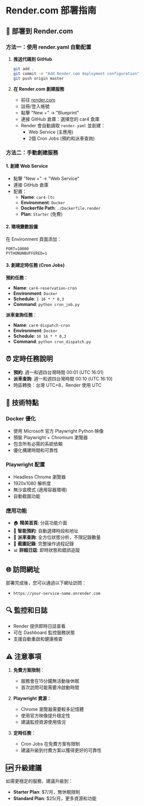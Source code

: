 # Render.com 部署指南

## 🚀 部署到 Render.com

### 方法一：使用 render.yaml 自動配置

1. **推送代碼到 GitHub**
   ```bash
   git add .
   git commit -m "Add Render.com deployment configuration"
   git push origin master
   ```

2. **在 Render.com 創建服務**
   - 前往 [render.com](https://render.com)
   - 註冊/登入帳號
   - 點擊 "New +" → "Blueprint"
   - 連接 GitHub 倉庫：選擇您的 car4 倉庫
   - Render 會自動讀取 `render.yaml` 並創建：
     - Web Service (主應用)
     - 2個 Cron Jobs (預約和派車查詢)

### 方法二：手動創建服務

#### 1. 創建 Web Service
- 點擊 "New +" → "Web Service"
- 連接 GitHub 倉庫
- 配置：
  - **Name**: `car4-ltc`
  - **Environment**: `Docker`
  - **Dockerfile Path**: `./Dockerfile.render`
  - **Plan**: `Starter` (免費)

#### 2. 環境變數設置
在 Environment 頁面添加：
```
PORT=10000
PYTHONUNBUFFERED=1
```

#### 3. 創建定時任務 (Cron Jobs)

**預約任務**：
- **Name**: `car4-reservation-cron`
- **Environment**: `Docker`
- **Schedule**: `1 16 * * 0,3`
- **Command**: `python cron_job.py`

**派車查詢任務**：
- **Name**: `car4-dispatch-cron`
- **Environment**: `Docker`  
- **Schedule**: `10 16 * * 0,3`
- **Command**: `python cron_dispatch.py`

## ⏰ 定時任務說明

- **預約**: 週一和週四台灣時間 00:01 (UTC 16:01)
- **派車查詢**: 週一和週四台灣時間 00:10 (UTC 16:10)
- 時區轉換：台灣 UTC+8，Render 使用 UTC

## 🔧 技術特點

### Docker 優化
- 使用 Microsoft 官方 Playwright Python 映像
- 預裝 Playwright + Chromium 瀏覽器
- 包含所有必需的系統依賴
- 優化構建時間和可靠性

### Playwright 配置
- Headless Chrome 瀏覽器
- 1920x1080 解析度
- 無沙盒模式 (適用容器環境)
- 自動截圖功能

### 應用功能
- 🏠 **精美首頁**: 分區功能介面
- 📅 **智能預約**: 自動選擇時段和地址
- 🚗 **派車查詢**: 全方位狀態分析，不限記錄數量
- 📸 **截圖記錄**: 完整操作過程記錄
- 📊 **詳細日誌**: 即時狀態和錯誤追蹤

## 🌐 訪問網址

部署完成後，您可以通過以下網址訪問：
- `https://your-service-name.onrender.com`

## 🔍 監控和日誌

- Render 提供即時日誌查看
- 可在 Dashboard 監控服務狀態
- 支援自動重啟和健康檢查

## ⚠️ 注意事項

1. **免費方案限制**：
   - 服務會在15分鐘無活動後休眠
   - 首次訪問可能需要冷啟動時間

2. **Playwright 資源**：
   - Chrome 瀏覽器需要較多記憶體
   - 使用官方映像提升穩定性
   - 建議監控資源使用情況

3. **定時任務**：
   - Cron Jobs 在免費方案有限制
   - 建議升級到付費方案以獲得更好的可靠性

## 🆙 升級建議

如需更穩定的服務，建議升級到：
- **Starter Plan**: $7/月，無休眠限制
- **Standard Plan**: $25/月，更多資源和功能 